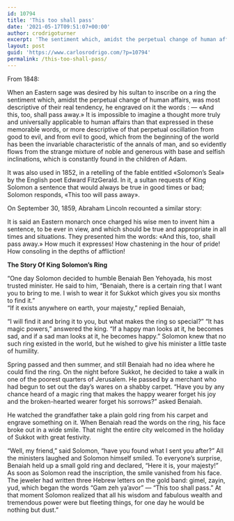 ```yaml
---
id: 10794
title: 'This too shall pass'
date: '2021-05-17T09:51:07+00:00'
author: crodrigoturner
excerpt: 'The sentiment which, amidst the perpetual change of human affairs, was most descriptive of their real tendency.'
layout: post
guid: 'https://www.carlosrodrigo.com/?p=10794'
permalink: /this-too-shall-pass/
---
```


From 1848:

When an Eastern sage was desired by his sultan to inscribe on a ring the sentiment which, amidst the perpetual change of human affairs, was most descriptive of their real tendency, he engraved on it the words : — «And this, too, shall pass away.» It is impossible to imagine a thought more truly and universally applicable to human affairs than that expressed in these memorable words, or more descriptive of that perpetual oscillation from good to evil, and from evil to good, which from the beginning of the world has been the invariable characteristic of the annals of man, and so evidently flows from the strange mixture of noble and generous with base and selfish inclinations, which is constantly found in the children of Adam.

It was also used in 1852, in a retelling of the fable entitled «Solomon’s Seal» by the English poet Edward FitzGerald. In it, a sultan requests of King Solomon a sentence that would always be true in good times or bad; Solomon responds, «This too will pass away».

On September 30, 1859, Abraham Lincoln recounted a similar story:

It is said an Eastern monarch once charged his wise men to invent him a sentence, to be ever in view, and which should be true and appropriate in all times and situations. They presented him the words: «And this, too, shall pass away.» How much it expresses! How chastening in the hour of pride! How consoling in the depths of affliction!

**The Story Of King Solomon’s Ring**

“One day Solomon decided to humble Benaiah Ben Yehoyada, his most trusted minister. He said to him, “Benaiah, there is a certain ring that I want you to bring to me. I wish to wear it for Sukkot which gives you six months to find it.”  
“If it exists anywhere on earth, your majesty,” replied Benaiah,

“I will find it and bring it to you, but what makes the ring so special?” “It has magic powers,” answered the king. “If a happy man looks at it, he becomes sad, and if a sad man looks at it, he becomes happy.” Solomon knew that no such ring existed in the world, but he wished to give his minister a little taste of humility.

Spring passed and then summer, and still Benaiah had no idea where he could find the ring. On the night before Sukkot, he decided to take a walk in one of the poorest quarters of Jerusalem. He passed by a merchant who had begun to set out the day’s wares on a shabby carpet. “Have you by any chance heard of a magic ring that makes the happy wearer forget his joy and the broken-hearted wearer forget his sorrows?” asked Benaiah.

He watched the grandfather take a plain gold ring from his carpet and engrave something on it. When Benaiah read the words on the ring, his face broke out in a wide smile. That night the entire city welcomed in the holiday of Sukkot with great festivity.

“Well, my friend,” said Solomon, “have you found what I sent you after?” All the ministers laughed and Solomon himself smiled. To everyone’s surprise, Benaiah held up a small gold ring and declared, “Here it is, your majesty!” As soon as Solomon read the inscription, the smile vanished from his face. The jeweler had written three Hebrew letters on the gold band: gimel, zayin, yud, which began the words “Gam zeh ya’avor” — “This too shall pass.” At that moment Solomon realized that all his wisdom and fabulous wealth and tremendous power were but fleeting things, for one day he would be nothing but dust.”
